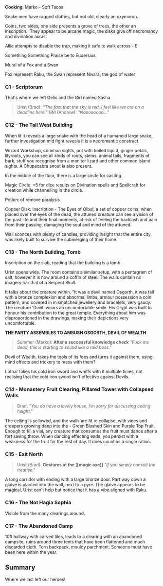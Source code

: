 **Cooking**: Marko - Soft Tacos

Snake men have ragged clothes, but not old, clearly an oxymoron.

Coins, two sides, one side presents a grove of trees, the other an inscription.  They appear to be arcane magic, the disks give off necromancy and divination auras.

Allie attempts to disable the trap, making it safe to walk across - E

Something Something Praise be to Eudersius

Mural of a Fox and a Swan

Fox represent Raku, the Swan represent Nivara, the god of water

### C1 - Scriptorum
That's where we left Gelic and the Girl named Sasha

>Urist (Brad): *"The fact that the sky is red, I feel like we are on a deadline here."*
>GM (Andrew): *"Noooooooo..."*

### C12 - The Tall West Building 
When lit it reveals a large snake with the head of a humanoid large snake, further investigation mid fight reveals it is a necromantic construct.

Wizard Workshop, common sights, pot with boiled liquid, ginger petals, lilyroots, you can see all kinds of roots, stems, animal tails, fragments of bark, stuff you recognise from a monitor lizard and other common island sights. A Chupacabra snout is also present.

In the middle of the floor, there is a large circle for casting.

Magic Circle: +5 for dice results on Divination spells and Spellcraft for creation while channelling in the circle.

Potion: of remove paralysis

Copper Disk: Inscription - The Eyes of Olbol, a set of copper coins, when placed over the eyes of the dead, the attuned creature can see a vision of the past life and their final moments, at risk of feeling the backlash and pain from their passing, damaging the soul and mind of the attuned.

Wall sconces with plenty of candles, providing insight that the entire city was likely built to survive the submerging of their home.

### C13 - The North Building, Tomb

Inscription on the slab, reading that the building is a tomb.

Urist opens wide. The room contains a similar setup, with a pentagram of salt, however it is now around a coffin of steel. The walls contain no imagery bar that of a Serpent Skull.

It talks about the creature within. "It was a devil named Osgorth, it was tall with a bronze complexion and abnormal limbs, armour possession a coin pattern, and covered in mismatched jewellery and bracelets, very gaudy. The creature 'Devil' wears an uncomfortable smile. His Crypt was built to honour his contribution to the great temple. Everything about him was disproportioned in the drawings, making their depictions very uncomfortable.

**THE PARTY ASSEMBLES TO AMBUSH OSGORTH, DEVIL OF WEALTH**

>Summer (Marko): **After a successful knowledge check** *"Fuck me dead, this is starting to sound like a raid boss."*

Devil of Wealth, takes the tools of its foes and turns it against them, using mind effects and trickery to mess with them?

Lothar takes his cold iron sword and whiffs with it multiple times, not realising that the cold iron sword isn't effective against Devils.

### C14 - Monastery Fruit Clearing, Pillared Tower with Collapsed Walls

>Brad: *"You do have a lovely house, I'm sorry for discussing ceiling height."*

The ceiling is yellowed, and the walls are fit to collapse, with vines and creepers growing deep into the - Green Blushed Skin and Purple Top Fruit. Enough to fill a vial, any creature that consumes the fruit must dance after a fort saving throw. When dancing effecting ends, you persist with a weakness for the fruit for the rest of day. It does count as a single ration.

### C15 - Exit North

>Urist (Brad): **Gestures at the [[magic axe]]** *"If you simply consult the treatise."*

A long corridor with ending with a large bronze door. Part way down a glaive is planted into the wall, next to a pyre. The glaive appears to be magical, Urist can't help but notice that it has a vibe aligned with Raku.

### C16 - The Not Hagia Sophia

Visible from the many clearings around.

### C17 - The Abandoned Camp

10ft hallway with carved tiles, leads to a clearing with an abandoned campsite, ruins around three tents that have been flattened and much discarded cloth. Torn backpack, mouldy parchment. Someone must have been here within the year.


## Summary
Where we last left our heroes!